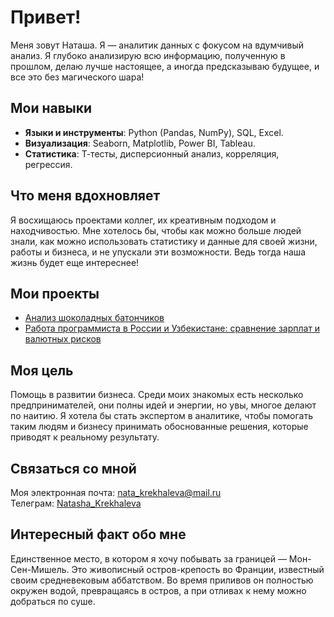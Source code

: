 # Привет! 
Меня зовут Наташа. Я — аналитик данных с фокусом на вдумчивый анализ. Я глубоко анализирую всю информацию, полученную в прошлом, делаю лучше настоящее, а иногда предсказываю будущее, и все это без магического шара!

## Мои навыки  
- **Языки и инструменты**: Python (Pandas, NumPy), SQL, Excel.  
- **Визуализация**: Seaborn, Matplotlib, Power BI, Tableau.
- **Статистика**: Т-тесты, дисперсионный анализ, корреляция, регрессия.

## Что меня вдохновляет
Я восхищаюсь проектами коллег, их креативным подходом и находчивостью.  Мне хотелось бы, чтобы как можно больше людей знали, как можно использовать статистику и данные для своей жизни, работы и бизнеса, и не упускали эти возможности. Ведь тогда наша жизнь будет еще интереснее!

## Мои проекты
- [Анализ шоколадных батончиков](https://github.com/Natasha-3/Analytics/tree/main/Chocolate)
- [Работа программиста в России и Узбекистане: сравнение зарплат и валютных рисков](https://github.com/Natasha-3/Analytics/tree/main/Work_in_Uzbekistan)

## Моя цель
Помощь в развитии бизнеса. Среди моих знакомых есть несколько предпринимателей, они полны идей и энергии, но увы, многое делают по наитию. 
Я хотела бы стать экспертом в аналитике, чтобы помогать таким людям и бизнесу принимать обоснованные решения, которые приводят к реальному результату.

## Связаться со мной 
Моя электронная почта: [nata_krekhaleva@mail.ru](mailto:nata_krekhaleva@mail.ru)  
Телеграм: [Natasha_Krekhaleva](https://t.me/Natasha_Krekhaleva)

## Интересный факт обо мне 
Единственное место, в котором я хочу побывать за границей — Мон-Сен-Мишель. Это живописный остров-крепость во Франции, известный своим средневековым аббатством. Во время приливов он полностью окружен водой, превращаясь в остров, а при отливах к нему можно добраться по суше.

